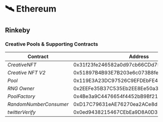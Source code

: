 # 🛰 Ethereum

## Rinkeby

### Creative Pools & Supporting Contracts <a href="#pooltogether-pools-and-supporting-contracts" id="pooltogether-pools-and-supporting-contracts"></a>

| Contract                | Address                                    | Artifact |
| ----------------------- | ------------------------------------------ | -------- |
| _CreativeNFT_           | 0x31f23fe246582a0d97cb66CDd759D787734EA99F | Artifact |
| _Creative NFT V2_       | 0x51897B4B93E7B203e6c073B8fe9fF8346421A2f7 | Artifact |
| _Pool_                  | 0x119E3A23DC97526C9EFDEbFE44170689aecCA348 | Artifact |
| _RNG Owner_             | 0x2EEFe35B37C535Eb2EE8Ee50a361aDEeC14c73d5 | Artifact |
| _PoolFactory_           | 0x4Be3a9C4476654f4452bB9Bf211055e8cA923577 | Artifact |
| _RandomNumberConsumer_  | 0xD17C79631eAE76270ea2ACe8d107C258dfC77397 | Artifact |
| _twitterVerify_         | 0x0ed9438215467CEbEa9D8A0D394E913096f6e9BF | Artifact |

###
